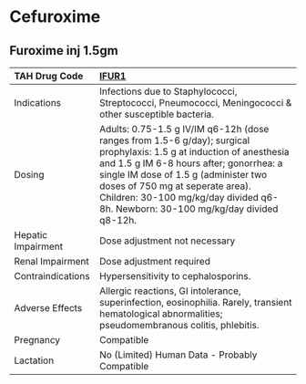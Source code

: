 # Cefuroxime

## Furoxime inj 1.5gm

| TAH Drug Code      | [IFUR1](https://www.tahsda.org.tw/drugs/hissearch.php?drug_code=IFUR1)                                                                                                                                                                                                                                                           |
|:-------------------|:---------------------------------------------------------------------------------------------------------------------------------------------------------------------------------------------------------------------------------------------------------------------------------------------------------------------------------|
| Indications        | Infections due to Staphylococci, Streptococci, Pneumococci, Meningococci & other susceptible bacteria.                                                                                                                                                                                                                           |
| Dosing             | Adults: 0.75-1.5 g IV/IM q6-12h (dose ranges from 1.5-6 g/day); surgical prophylaxis: 1.5 g at induction of anesthesia and 1.5 g IM 6-8 hours after; gonorrhea: a single IM dose of 1.5 g (administer two doses of 750 mg at seperate area). Children: 30-100 mg/kg/day divided q6-8h. Newborn: 30-100 mg/kg/day divided q8-12h. |
| Hepatic Impairment | Dose adjustment not necessary                                                                                                                                                                                                                                                                                                    |
| Renal Impairment   | Dose adjustment required                                                                                                                                                                                                                                                                                                         |
| Contraindications  | Hypersensitivity to cephalosporins.                                                                                                                                                                                                                                                                                              |
| Adverse Effects    | Allergic reactions, GI intolerance, superinfection, eosinophilia. Rarely, transient hematological abnormalities; pseudomembranous colitis, phlebitis.                                                                                                                                                                            |
| Pregnancy          | Compatible                                                                                                                                                                                                                                                                                                                       |
| Lactation          | No (Limited) Human Data - Probably Compatible                                                                                                                                                                                                                                                                                    |

